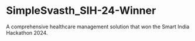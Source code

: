 # SimpleSvasth_SIH-24-Winner
A comprehensive healthcare management solution that won the Smart India Hackathon 2024.
